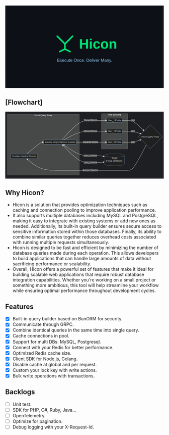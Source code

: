![img.png](logo.png)

## [Flowchart]

![img.png](flowchart.png)

## Why Hicon?
- Hicon is a solution that provides optimization techniques such as caching and connection pooling to improve application performance.
- It also supports multiple databases including MySQL and PostgreSQL, making it easy to integrate with existing systems or add new ones as needed. Additionally, its built-in query builder ensures secure access to sensitive information stored within those databases. Finally, its ability to combine similar queries together reduces overhead costs associated with running multiple requests simultaneously.
- Hicon is designed to be fast and efficient by minimizing the number of database queries made during each operation. This allows developers to build applications that can handle large amounts of data without sacrificing performance or scalability.
- Overall, Hicon offers a powerful set of features that make it ideal for building scalable web applications that require robust database integration capabilities. Whether you're working on a small project or something more ambitious, this tool will help streamline your workflow while ensuring optimal performance throughout development cycles.

## Features

- [x] Built-in query builder based on BunORM for security.
- [x] Communicate through GRPC.
- [x] Combine identical queries in the same time into single query.
- [x] Cache connections in pool.
- [x] Support for multi DBs: MySQL, Postgresql.
- [x] Connect with your Redis for better performance.
- [x] Optimized Redis cache size.
- [x] Client SDK for Node.js, Golang.
- [x] Disable cache at global and per request.
- [x] Custom your lock key with write actions.
- [x] Bulk write operations with transactions.

## Backlogs

- [ ] Unit test.
- [ ] SDK for PHP, C#, Ruby, Java...
- [ ] OpenTelemetry.
- [ ] Optimize for pagination.
- [ ] Debug logging with your X-Request-Id.
